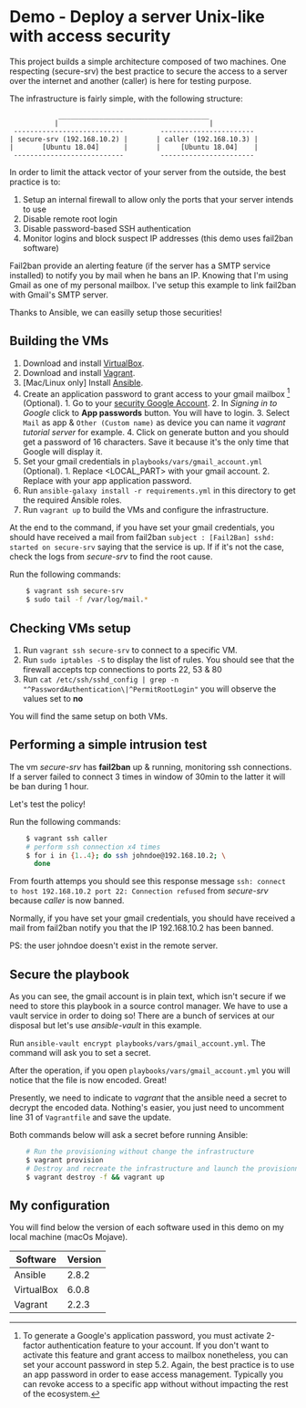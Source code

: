 # Demo - Deploy a server Unix-like with access security

This project builds a simple architecture composed of two machines. One respecting (secure-srv) the best practice to secure the access to a server over the internet and another (caller) is here for testing purpose. 

The infrastructure is fairly simple, with the following structure:

                _____________________________________
               |                                     |
     ---------------------------         -----------------------
    | secure-srv (192.168.10.2) |       | caller (192.168.10.3) |
    |       [Ubuntu 18.04]      |       |     [Ubuntu 18.04]    |
     ---------------------------         -----------------------

In order to limit the attack vector of your server from the outside, the best practice is to:
 1. Setup an internal firewall to allow only the ports that your server intends to use
 2. Disable remote root login
 3. Disable password-based SSH authentication
 4. Monitor logins and block suspect IP addresses (this demo uses fail2ban software)

Fail2ban provide an alerting feature (if the server has a SMTP service installed) to notify you by mail when he bans an IP.
Knowing that I'm using Gmail as one of my personal mailbox. I've setup this example to link fail2ban with Gmail's SMTP server.

Thanks to Ansible, we can easilly setup those securities!

## Building the VMs

  1. Download and install [VirtualBox](https://www.virtualbox.org/wiki/Downloads).
  2. Download and install [Vagrant](http://www.vagrantup.com/downloads.html).
  3. [Mac/Linux only] Install [Ansible](http://docs.ansible.com/intro_installation.html).
  4. Create an application password to grant access to your gmail mailbox [^note] (Optional).
    1. Go to your [security Google Account](https://myaccount.google.com/security?hl=en).
    2. In *Signing in to Google* click to **App passwords** button. You will have to login.
    3. Select `Mail` as app & `Other (Custom name)` as device you can name it *vagrant tutorial server* for example.
    4. Click on generate button and you should get a password of 16 characters. Save it because it's the only time that Google will display it.
  5. Set your gmail credentials in `playbooks/vars/gmail_account.yml` (Optional).
    1. Replace <LOCAL_PART> with your gmail account.
    2. Replace <PASSWORD> with your app application password.
  6. Run `ansible-galaxy install -r requirements.yml` in this directory to get the required Ansible roles.
  7. Run `vagrant up` to build the VMs and configure the infrastructure.

At the end to the command, if you have set your gmail credentials, you should have received a mail from fail2ban `subject : [Fail2Ban] sshd: started on secure-srv` saying that the service is up.
If if it's not the case, check the logs from *secure-srv* to find the root cause.

Run the following commands:
```sh
    $ vagrant ssh secure-srv
    $ sudo tail -f /var/log/mail.*
```

[^note]: To generate a Google's application password, you must activate 2-factor authentication feature to your account. If you don't want to activate this feature and grant access to mailbox nonetheless, you can set your account password in step 5.2.
Again, the best practice is to use an app password in order to ease access management. Typically you can revoke access to a specific app without without impacting the rest of the ecosystem.

## Checking VMs setup

  1. Run `vagrant ssh secure-srv` to connect to a specific VM.
  2. Run `sudo iptables -S` to display the list of rules. You should see that the firewall accepts tcp connections to ports 22, 53 & 80
  3. Run `cat /etc/ssh/sshd_config | grep -n "^PasswordAuthentication\|^PermitRootLogin"` you will observe the values set to **no**

You will find the same setup on both VMs.

## Performing a simple intrusion test

The vm *secure-srv* has **fail2ban** up & running, monitoring ssh connections.
If a server failed to connect 3 times in window of 30min to the latter it will be ban during 1 hour.

Let's test the policy!

Run the following commands:
```sh
    $ vagrant ssh caller
    # perform ssh connection x4 times
    $ for i in {1..4}; do ssh johndoe@192.168.10.2; \
      done
```

From fourth attemps you should see this response message `ssh: connect to host 192.168.10.2 port 22: Connection refused` from *secure-srv* because *caller* is now banned.

Normally, if you have set your gmail credentials, you should have received a mail from fail2ban notify you that the IP 192.168.10.2 has been banned.

PS: the user johndoe doesn't exist in the remote server.

## Secure the playbook

As you can see, the gmail account is in plain text, which isn't secure if we need to store this playbook in a source control manager. We have to use a vault service in order to doing so! There are a bunch of services at our disposal but let's use *ansible-vault* in this example.

Run `ansible-vault encrypt playbooks/vars/gmail_account.yml`. The command will ask you to set a secret.

After the operation, if you open `playbooks/vars/gmail_account.yml` you will notice that the file is now encoded. Great!

Presently, we need to indicate to *vagrant* that the ansible need a secret to decrypt the encoded data. Nothing's easier, you just need to uncomment line 31 of `Vagrantfile` and save the update.

Both commands below will ask a secret before running Ansible:
```sh
    # Run the provisioning without change the infrastructure
    $ vagrant provision
    # Destroy and recreate the infrastructure and launch the provisionning
    $ vagrant destroy -f && vagrant up
```

## My configuration

You will find below the version of each software used in this demo on my local machine (macOs Mojave).

Software| Version
------------ | -------------
Ansible | 2.8.2
VirtualBox | 6.0.8
Vagrant | 2.2.3
  
